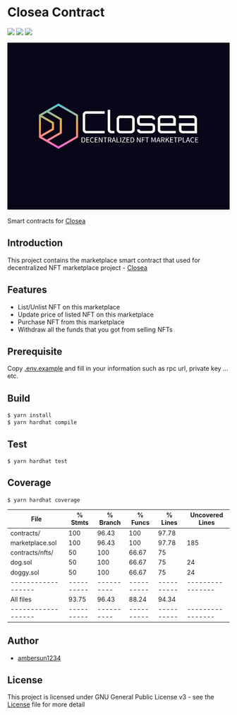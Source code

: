 # Closea Contract
![](https://github.com/ambersun1234/closea-contract/actions/workflows/lint.yaml/badge.svg)
![](https://github.com/ambersun1234/closea-contract/actions/workflows/unitTest.yaml/badge.svg)
![](https://img.shields.io/github/license/ambersun1234/closea-contract)

![](./closea.jpg)

Smart contracts for [Closea](https://github.com/ambersun1234/closea)

## Introduction
This project contains the marketplace smart contract that used for decentralized NFT marketplace project - [Closea](https://github.com/ambersun1234/closea)

## Features
+ List/Unlist NFT on this marketplace
+ Update price of listed NFT on this marketplace
+ Purchase NFT from this marketplace
+ Withdraw all the funds that you got from selling NFTs

## Prerequisite
Copy [.env.example](./.env.example) and fill in your information such as rpc url, private key ... etc.

## Build
```shell
$ yarn install
$ yarn hardhat compile
```

## Test
```shell
$ yarn hardhat test
```

## Coverage
```shell
$ yarn hardhat coverage
```

File              |  % Stmts | % Branch |  % Funcs |  % Lines |Uncovered Lines |
------------------|----------|----------|----------|----------|----------------|
 contracts/       |      100 |    96.43 |      100 |    97.78 |                |
  marketplace.sol |      100 |    96.43 |      100 |    97.78 |            185 |
 contracts/nfts/  |       50 |      100 |    66.67 |       75 |                |
  dog.sol         |       50 |      100 |    66.67 |       75 |             24 |
  doggy.sol       |       50 |      100 |    66.67 |       75 |             24 |
------------------|----------|----------|----------|----------|----------------|
All files         |    93.75 |    96.43 |    88.24 |    94.34 |                |
------------------|----------|----------|----------|----------|----------------|

## Author
+ [ambersun1234](https://github.com/ambersun1234)

## License
This project is licensed under GNU General Public License v3 - see the [License](./LICENSE) file for more detail